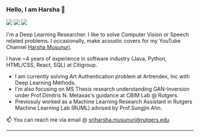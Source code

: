 ### Hello, I am Harsha 👋

<!--
**Harsha-Musunuri/harsha-musunuri** is a ✨ _special_ ✨ repository because its `README.md` (this file) appears on your GitHub profile.
-->
[<img src="https://img.shields.io/badge/linkedin-%230077B5.svg?&style=for-the-badge&logo=linkedin&logoColor=white" />](https://www.linkedin.com/in/harsha-musunuri/) [<img src="https://img.shields.io/badge/twitter-%230077B5.svg?&style=for-the-badge&logo=twitter&logoColor=white&color=00acee" />](https://twitter.com/harsha_musunuri) [<img src="https://img.shields.io/badge/youtube-%23FF0000.svg?&style=for-the-badge&logo=youtube&logoColor=white" />](https://www.youtube.com/harshamusunuri)

I'm a Deep Learning Researcher. I like to solve Computer Vision or Speech related problems. I occasionally, make acoustic covers for my YouTube Channel [Harsha Musunuri](https://www.youtube.com/HarshaMusunuri).

I have ~4 years of experience in software industry (Java, Python, HTML/CSS, React, SQL) at Citigroup.

- I am currently solving Art Authentication problem at Artrendex, Inc with Deep Learning Methods.
- I'm also focusing on MS Thesis research understanding GAN-Inversion under Prof.Dimitris N. Metaxas's guidance at CBIM Lab @ Rutgers.
- Previosuly worked as a Machine Learning Research Assistant in Rutgers Machine Learning Lab (RUML) advised by Prof.Sungjin Ahn.


📫 You can reach me via email @ sriharsha.musunuri@rutgers.edu

---


